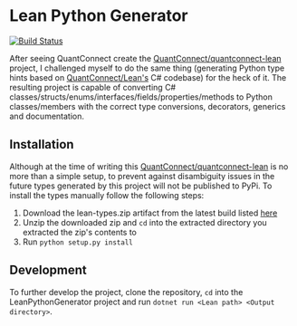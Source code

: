 # Lean Python Generator

[![Build Status](https://github.com/jmerle/lean-python-generator/workflows/Build/badge.svg)](https://github.com/jmerle/lean-python-generator/actions?query=workflow%3ABuild)  

After seeing QuantConnect create the [QuantConnect/quantconnect-lean](https://github.com/QuantConnect/quantconnect-lean) project, I challenged myself to do the same thing (generating Python type hints based on [QuantConnect/Lean's](https://github.com/QuantConnect/Lean) C# codebase) for the heck of it. The resulting project is capable of converting C# classes/structs/enums/interfaces/fields/properties/methods to Python classes/members with the correct type conversions, decorators, generics and documentation.

## Installation

Although at the time of writing this [QuantConnect/quantconnect-lean](https://github.com/QuantConnect/quantconnect-lean) is no more than a simple setup, to prevent against disambiguity issues in the future types generated by this project will not be published to PyPi. To install the types manually follow the following steps:
1. Download the lean-types.zip artifact from the latest build listed [here](https://github.com/jmerle/lean-python-generator/actions?query=workflow%3ABuild+branch%3Amaster+event%3Apush+is%3Asuccess)
2. Unzip the downloaded zip and `cd` into the extracted directory you extracted the zip's contents to
3. Run `python setup.py install`

## Development

To further develop the project, clone the repository, `cd` into the LeanPythonGenerator project and run `dotnet run <Lean path> <Output directory>`.
